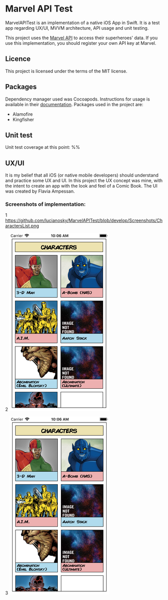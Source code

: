 #  Marvel API Test
MarvelAPITest is an implementation of a native iOS App in Swift. It is a test app regarding UX/UI, MVVM architecture, API usage and unit testing. 

This project uses the [Marvel API](https://developer.marvel.com/) to access their superheroes' data. If you use this implementation, you should register your own API key at Marvel.

## Licence
This project is licensed under the terms of the MIT license.

## Packages
Dependency manager used was Cocoapods. Instructions for usage is available in their [documentation](https://guides.cocoapods.org/). Packages used in the project are:
* Alamofire
* Kingfisher

## Unit test
Unit test coverage at this point: %%

## UX/UI
It is my belief that all iOS (or native mobile developers) should understand and practice some UX and UI. In this project the UX concept was mine, with the intent to create an app with the look and feel of a Comic Book. The UI was created by Flavia Ampessan.

### Screenshots of implementation:

1
https://github.com/lucianosky/MarvelAPITest/blob/develop/Screenshots/CharactersList.png

2
![alt text](https://github.com/lucianosky/MarvelAPITest/blob/develop/Screenshots/CharactersList.png "Logo Title Text 1")

3
![Character List](/Screenshots/CharactersList.png)

